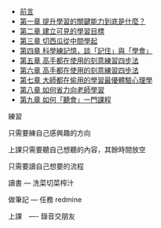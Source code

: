 
* [前言](00.md)
* [第一章 提升學習的關鍵能力到底是什麼？](01.md)
* [第二章 建立可見的學習目標](02.md)
* [第三章 切西瓜從中間學起](03.md)
* [第四章 科學練記憶，談「記住」與「學會」](04.md)
* [第五章 高手都在使用的刻意練習四步法](05.md)
* [第六章 高手都在使用的刻意練習四步法](https://www.notion.so/63822b4337ff4c75b1214dbc6496aedd)
* [第七章 大師都在偷用的學習最優體驗心理學](https://www.notion.so/a8d6f73d6ad14d229074df689cb4a623)
* [第八章 如何省力向老師學習](https://www.notion.so/6d0f310dd45b4559adc1bc8ef39d5a80)
* [第九章 如何「聽會」一門課程](https://www.notion.so/e2ede09f520c474ba1a5fadc3793393d)

練習

只需要練自己感興趣的方向

上課只需要聽自己想聽的內容，其餘時間放空

只需要讀自己想要的流程

讀書 — 洗菜切菜榨汁

做筆記 — 任務 redmine

上課　—- 錄音交朋友
